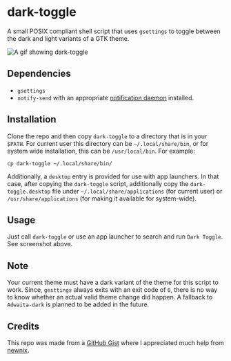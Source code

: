 # dark-toggle

A small POSIX compliant shell script that uses `gsettings` to toggle between the dark and light variants of a GTK theme.

<p><img src="https://i.ibb.co/ng2s9kd/test.gif" alt="A gif showing dark-toggle" class="center"></p>

## Dependencies

+ `gsettings`
+ `notify-send` with an appropriate [notification daemon](https://wiki.archlinux.org/title/Desktop_notifications#Notification_servers) installed.

## Installation

Clone the repo and then copy `dark-toggle` to a directory that is in your `$PATH`. For current user this directory can be `~/.local/share/bin`, or for system wide installation, this can be `/usr/local/bin`. For example:

	cp dark-toggle ~/.local/share/bin/
	
Additionally, a `desktop` entry is provided for use with app launchers. In that case, after copying the `dark-toggle` script, additionally copy the `dark-toggle.desktop` file under `~/.local/share/applications` (for current user) or `/usr/share/applications` (for making it available for system-wide).

## Usage

Just call `dark-toggle` or use an app launcher to search and run `Dark Toggle`. See screenshot above.

## Note

Your current theme must have a dark variant of the theme for this script to work. Since, `gesttings` always exits with an exit code of `0`, there is no way to know whether an actual valid theme change did happen. A fallback to `Adwaita-dark` is planned to be added in the future. 


## Credits

This repo was made from a [GitHub Gist](https://gist.github.com/rifazn/584a94d6f79e13b320180e7c9ec81eea) where I appreciated much help from [newnix](https://gist.github.com/newnix).

